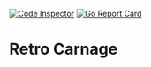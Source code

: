 [![Code Inspector](https://www.code-inspector.com/project/15536/score/svg)](https://frontend.code-inspector.com/public/project/15536/retro-carnage/dashboard)
[![Go Report Card](https://goreportcard.com/badge/github.com/huddeldaddel/retro-carnage)](https://goreportcard.com/report/github.com/huddeldaddel/retro-carnage)

# Retro Carnage
